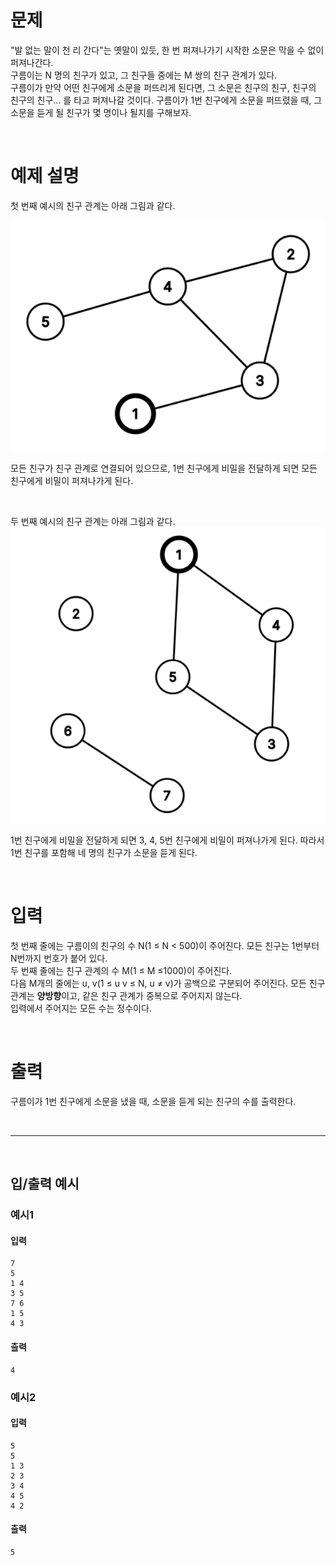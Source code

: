 # 문제
"발 없는 말이 천 리 간다"는 옛말이 있듯, 한 번 퍼져나가기 시작한 소문은 막을 수 없이 퍼져나간다. <br/>
구름이는 N 명의 친구가 있고, 그 친구들 중에는 M 쌍의 친구 관계가 있다. <br/>구름이가 만약 어떤 친구에게 소문을 퍼뜨리게 된다면, 그
소문은 친구의 친구, 친구의 친구의 친구... 를 타고 퍼져나갈 것이다.
구름이가 1번 친구에게 소문을 퍼뜨렸을 때, 그 소문을 듣게 될 친구가 몇 명이나 될지를 구해보자.

<br/>

# 예제 설명
첫 번째 예시의 친구 관계는 아래 그림과 같다.

![image](../assets/Week7_2-1.png)

모든 친구가 친구 관계로 연결되어 있으므로, 1번 친구에게 비밀을 전달하게 되면 모든 친구에게 비밀이 퍼져나가게 된다. <br/>

<br/>

두 번째 예시의 친구 관계는 아래 그림과 같다.
![image](../assets/Week7_2-2.png)

1번 친구에게 비밀을 전달하게 되면 3, 4, 5번 친구에게 비밀이 퍼져나가게 된다. 따라서 1번 친구를 포함해 네 명의 친구가 소문을 듣게
된다.

<br/>

# 입력
첫 번째 줄에는 구름이의 친구의 수 N(1 ≤ N < 500)이 주어진다. 
모든 친구는 1번부터 N번까지 번호가 붙어 있다. <br/>
두 번째 줄에는 친구 관계의 수 M(1 ≤ M ≤1000)이 주어진다. <br/>
다음 M개의 줄에는 u, v(1 ≤ u  v ≤ N, u ≠ v)가 공백으로 구분되어 주어진다. 모든 친구 관계는 **양방향**이고, 같은 친구 관계가
중복으로 주어지지 않는다. <br/>
입력에서 주어지는 모든 수는 정수이다.

<br/>

# 출력
구름이가 1번 친구에게 소문을 냈을 때, 소문을 듣게 되는 친구의 수를 출력한다.

<br/>

----

<br/>

## 입/출력 예시

### **예시1**

#### 입력

```
7
5
1 4
3 5
7 6
1 5
4 3
```
#### 출력
```
4
```

### **예시2**

#### 입력

```
5
5
1 3
2 3
3 4
4 5
4 2
```
#### 출력
```
5
```